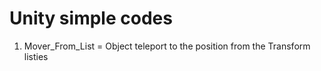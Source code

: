 # Unity simple codes

1) Mover_From_List =  Object teleport to  the position from the Transform listies
